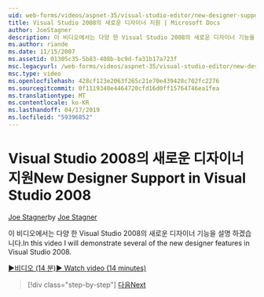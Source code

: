 ```yaml
---
uid: web-forms/videos/aspnet-35/visual-studio-editor/new-designer-support-in-visual-studio-2008
title: Visual Studio 2008의 새로운 디자이너 지원 | Microsoft Docs
author: JoeStagner
description: 이 비디오에서는 다양 한 Visual Studio 2008의 새로운 디자이너 기능을 설명 하겠습니다.
ms.author: riande
ms.date: 11/15/2007
ms.assetid: 01305c35-5b83-408b-bc9d-fa31b17a723f
msc.legacyurl: /web-forms/videos/aspnet-35/visual-studio-editor/new-designer-support-in-visual-studio-2008
msc.type: video
ms.openlocfilehash: 428cf123e2063f265c21e70e439428c702fc2276
ms.sourcegitcommit: 0f1119340e4464720cfd16d0ff15764746ea1fea
ms.translationtype: MT
ms.contentlocale: ko-KR
ms.lasthandoff: 04/17/2019
ms.locfileid: "59396852"
---
```

# <a name="new-designer-support-in-visual-studio-2008"></a><span data-ttu-id="e54a2-103">Visual Studio 2008의 새로운 디자이너 지원</span><span class="sxs-lookup"><span data-stu-id="e54a2-103">New Designer Support in Visual Studio 2008</span></span>

<span data-ttu-id="e54a2-104">[Joe Stagner](https://github.com/JoeStagner)</span><span class="sxs-lookup"><span data-stu-id="e54a2-104">by [Joe Stagner](https://github.com/JoeStagner)</span></span>

<span data-ttu-id="e54a2-105">이 비디오에서는 다양 한 Visual Studio 2008의 새로운 디자이너 기능을 설명 하겠습니다.</span><span class="sxs-lookup"><span data-stu-id="e54a2-105">In this video I will demonstrate several of the new designer features in Visual Studio 2008.</span></span>

[<span data-ttu-id="e54a2-106">&#9654;비디오 (14 분)</span><span class="sxs-lookup"><span data-stu-id="e54a2-106">&#9654; Watch video (14 minutes)</span></span>](https://channel9.msdn.com/Blogs/ASP-NET-Site-Videos/new-designer-support-in-visual-studio-2008)

> [!div class="step-by-step"]
> [<span data-ttu-id="e54a2-107">다음</span><span class="sxs-lookup"><span data-stu-id="e54a2-107">Next</span></span>](javascript-intellisense-support-in-visual-studio-2008.md)
